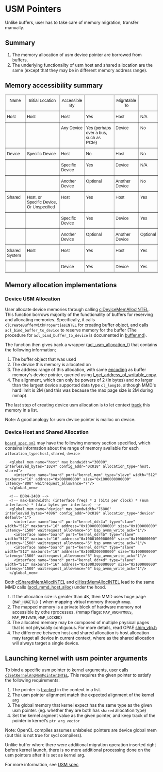 # USM Pointers

Unlike buffers, user has to take care of memory migration, transfer manually.

## Summary

1. The memory allocation of usm device pointer are borrowed from buffers.
2. The underlying functionality of usm host and shared allocation are the same (except that they may be in different memory address range).

## Memory accessibility summary
<style type="text/css">
.tg  {border-collapse:collapse;border-spacing:0;}
.tg td{border-color:black;border-style:solid;border-width:1px;font-family:Arial, sans-serif;font-size:14px;
  overflow:hidden;padding:10px 5px;word-break:normal;}
.tg th{border-color:black;border-style:solid;border-width:1px;font-family:Arial, sans-serif;font-size:14px;
  font-weight:normal;overflow:hidden;padding:10px 5px;word-break:normal;}
.tg .tg-c3ow{border-color:inherit;text-align:center;vertical-align:top}
.tg .tg-0pky{border-color:inherit;text-align:left;vertical-align:top}
</style>
<table class="tg">
<thead>
  <tr>
    <th class="tg-c3ow">Name</th>
    <th class="tg-c3ow">Initial Location</th>
    <th class="tg-c3ow">Accessible By</th>
    <th class="tg-c3ow"></th>
    <th class="tg-c3ow">Migratable To</th>
    <th class="tg-c3ow"></th>
  </tr>
</thead>
<tbody>
  <tr>
    <td class="tg-0pky">Host</td>
    <td class="tg-0pky">Host</td>
    <td class="tg-0pky">Host</td>
    <td class="tg-0pky">Yes</td>
    <td class="tg-0pky">Host</td>
    <td class="tg-0pky">N/A</td>
  </tr>
  <tr>
    <td class="tg-0pky"></td>
    <td class="tg-0pky"></td>
    <td class="tg-0pky">Any Device</td>
    <td class="tg-0pky">Yes (perhaps over a bus, such as PCIe)</td>
    <td class="tg-0pky">Device</td>
    <td class="tg-0pky">No</td>
  </tr>
  <tr>
    <td class="tg-0pky">Device</td>
    <td class="tg-0pky">Specific Device</td>
    <td class="tg-0pky">Host</td>
    <td class="tg-0pky">No</td>
    <td class="tg-0pky">Host</td>
    <td class="tg-0pky">No</td>
  </tr>
  <tr>
    <td class="tg-0pky"></td>
    <td class="tg-0pky"></td>
    <td class="tg-0pky">Specific Device</td>
    <td class="tg-0pky">Yes</td>
    <td class="tg-0pky">Device</td>
    <td class="tg-0pky">N/A</td>
  </tr>
  <tr>
    <td class="tg-0pky"></td>
    <td class="tg-0pky"></td>
    <td class="tg-0pky">Another Device</td>
    <td class="tg-0pky">Optional</td>
    <td class="tg-0pky">Another Device</td>
    <td class="tg-0pky">No</td>
  </tr>
  <tr>
    <td class="tg-0pky">Shared</td>
    <td class="tg-0pky">Host, or Specific Device, Or Unspecified</td>
    <td class="tg-0pky">Host</td>
    <td class="tg-0pky">Yes</td>
    <td class="tg-0pky">Host</td>
    <td class="tg-0pky">Yes</td>
  </tr>
  <tr>
    <td class="tg-0pky"></td>
    <td class="tg-0pky"></td>
    <td class="tg-0pky">Specific Device</td>
    <td class="tg-0pky">Yes</td>
    <td class="tg-0pky">Device</td>
    <td class="tg-0pky">Yes</td>
  </tr>
  <tr>
    <td class="tg-0pky"></td>
    <td class="tg-0pky"></td>
    <td class="tg-0pky">Another Device</td>
    <td class="tg-0pky">Optional</td>
    <td class="tg-0pky">Another Device</td>
    <td class="tg-0pky">Optional</td>
  </tr>
  <tr>
    <td class="tg-0pky">Shared System</td>
    <td class="tg-0pky">Host</td>
    <td class="tg-0pky">Host</td>
    <td class="tg-0pky">Yes</td>
    <td class="tg-0pky">Host</td>
    <td class="tg-0pky">Yes</td>
  </tr>
  <tr>
    <td class="tg-0pky"></td>
    <td class="tg-0pky"></td>
    <td class="tg-0pky">Device</td>
    <td class="tg-0pky">Yes</td>
    <td class="tg-0pky">Device</td>
    <td class="tg-0pky">Yes</td>
  </tr>
</tbody>
</table>

## Memory allocation implementations
### Device USM Allocation

User allocate device memories through calling [clDeviceMemAllocINTEL](https://github.com/intel/fpga-runtime-for-opencl/blob/f79a9c250979cb7818ecb95b5e5778ab4263e3c2/src/acl_usm.cpp#L190-L300). This function borrows majority of the functionality of buffers for reserving and allocating memories. Specifically, it calls `clCreateBufferWithPropertiesINTEL` for creating buffer object, and calls `acl_bind_buffer_to_device` to reserve memory for the buffer (The procedure for `acl_bind_buffer_to_device` is documented in [buffer.md](https://github.com/intel/fpga-runtime-for-opencl/blob/main/docs/buffer.md)).

The function then gives back a wrapper ([acl_usm_allocation_t](https://github.com/intel/fpga-runtime-for-opencl/blob/1264543c0361530f5883e35dc0c9d48ac0fd3653/include/acl.h#L442-L449)) that contains the following information;
1. The buffer object that was used
2. The device this memory is allocated on
3. The address range of this allocation, with same [encoding](https://github.com/intel/fpga-runtime-for-opencl/blob/1264543c0361530f5883e35dc0c9d48ac0fd3653/include/acl.h#L264-L274) as buffer memory's device pointer, queried using [l_get_address_of_writable_copy](https://github.com/intel/fpga-runtime-for-opencl/blob/b08e0af97351718ce0368a9ee507242b35f4929e/src/acl_mem.cpp#L4666-L4722).
4. The alignment, which can only be powers of 2 (In bytes) and no larger than the largest device supported data type `cl_long16`, although MMD's hard limit is 2M (and this was because the max page size is 2M during mmap).

The last step of creating device usm allocation is to let context [track](https://github.com/intel/fpga-runtime-for-opencl/blob/3f7a228133f92c63be5b04e222f3fc8ff72310e6/include/acl_types.h#L1187) this memory in a list.

Note: A good analogy for usm device pointer is malloc on device.

### Device Host and Shared Allocation

[`board_spec.xml`](https://github.com/intel/fpga-runtime-for-opencl/blob/main/test/board/a10_ref/hardware/a10_ref_small/board_spec.xml) may have the following memory section specified, which contains information about the range of memory available for each `allocation_type`: `host`, `shared`, `device`

```
  <global_mem name="host" max_bandwidth="30000" interleaved_bytes="1024" config_addr="0x018" allocation_type="host, shared">
    <interface name="board" port="kernel_mem" type="slave" width="512" maxburst="16" address="0x000000000" size="0x1000000000000" latency="800" waitrequest_allowance="7"/>
  </global_mem>
  
  <!-- DDR4-2400 -->
  <!-- max-bandwidth: (interface freq) * 2 (bits per clock) * (num interfaces) * (data bytes per interface) -->
  <global_mem name="device" max_bandwidth="76800" interleaved_bytes="4096" config_addr="0x018" allocation_type="device" default="1">
    <interface name="board" port="kernel_ddr4a" type="slave" width="512" maxburst="16" address="0x1000000000000" size="0x100000000" latency="1500" waitrequest_allowance="6" bsp_avmm_write_ack="1"/>
    <interface name="board" port="kernel_ddr4b" type="slave" width="512" maxburst="16" address="0x1000100000000" size="0x100000000" latency="1500" waitrequest_allowance="6" bsp_avmm_write_ack="1"/>
    <interface name="board" port="kernel_ddr4c" type="slave" width="512" maxburst="16" address="0x1000200000000" size="0x100000000" latency="1500" waitrequest_allowance="6" bsp_avmm_write_ack="1"/>
    <interface name="board" port="kernel_ddr4d" type="slave" width="512" maxburst="16" address="0x1000300000000" size="0x100000000" latency="1500" waitrequest_allowance="6" bsp_avmm_write_ack="1"/>
  </global_mem>
```

Both [clSharedMemAllocINTEL](https://github.com/intel/fpga-runtime-for-opencl/blob/f79a9c250979cb7818ecb95b5e5778ab4263e3c2/src/acl_usm.cpp#L302-L457) and [clHostMemAllocINTEL](https://github.com/intel/fpga-runtime-for-opencl/blob/f79a9c250979cb7818ecb95b5e5778ab4263e3c2/src/acl_usm.cpp#L45-L188) lead to the same MMD calls ([aocl_mmd_host_alloc](https://gitlab.devtools.intel.com/OPAE/opencl-bsp/-/blob/master/agilex_f_dk/source/host/ccip_mmd.cpp#L930-1049)) under the hood.
1. If the allocation size is greater than 4K, then MMD uses huge page (`MAP_HUGETLB `) when mapping virtual memory through `mmap`.
2. The mapped memory is a private block of hardware memory not accessible by othe rprocesses. (mmap flags: `MAP_ANONYMOUS`, `MAP_PRIVATE`, `MAP_LOCKED`)
3. The allocated memory may be composed of multiple physical pages that is not physcally contiguous. For more details, read OPAE [shim_vtp.h](https://github.com/OPAE/intel-fpga-bbb/blob/b4093957cd1ebb0359f2f67dd541aa5356d43709/BBB_cci_mpf/sw/include/opae/mpf/shim_vtp.h#L84-L116)
4. The difference between host and shared allocation is host allocation may target all device in current context, where as the shared allocation will always target a single device.

## Launching kernel with usm pointer arguments

To bind a specific usm pointer to kernel arguments, user calls [`clSetKernelArgMemPointerINTEL`](https://github.com/intel/fpga-runtime-for-opencl/blob/fc99b92704a466f7dc4d84bd45d465d64d03dbb0/src/acl_kernel.cpp#L842-L1076). This requires the given pointer to satisfy the following requirements:
1. The pointer is [tracked](https://github.com/intel/fpga-runtime-for-opencl/blob/3f7a228133f92c63be5b04e222f3fc8ff72310e6/include/acl_types.h#L1187) in the context in a list.
2. The usm pointer alignment match the expected alignment of the kernel arg
3. The global memory that kernel expect has the same type as the given usm pointer. (eg. whether they are both has `shared` allocation type)
4. Set the kernel argment value as the given pointer, and keep track of the pointer in kernel's `ptr_arg_vector`

Note: OpenCL compiles assumes unlabeled pointers are device global mem (but this is not true for sycl compilers).

Unlike buffer where there were additional migration operation inserted right before kernel launch, there is no more additional processing done on the usm pointers after it is set as kernel arg.


For more information, see [USM spec](https://github.com/KhronosGroup/OpenCL-Docs/blob/master/extensions/cl_intel_unified_shared_memory.asciidoc)